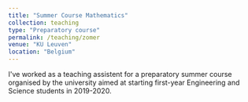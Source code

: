 ```yaml
---
title: "Summer Course Mathematics"
collection: teaching
type: "Preparatory course"
permalink: /teaching/zomer
venue: "KU Leuven"
location: "Belgium"
---
```


I've worked as a teaching assistent for a preparatory summer course organised by the university aimed at starting first-year Engineering and Science students in 2019-2020.